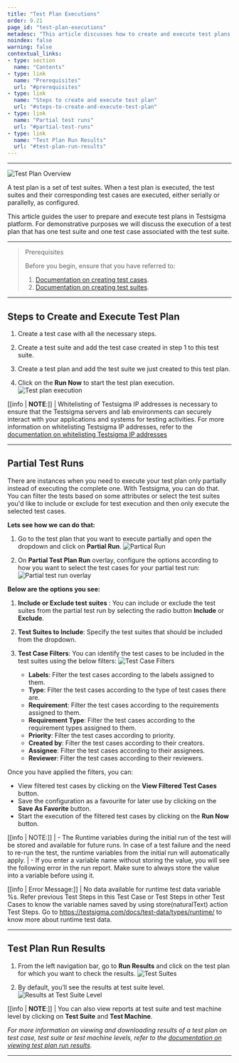 ```yaml
---
title: "Test Plan Executions"
order: 9.21
page_id: "test-plan-executions"
metadesc: "This article discusses how to create and execute test plans in Testsigma platform | Understand normal test runs and partial test runs in the Testsigma"
noindex: false
warning: false
contextual_links:
- type: section
  name: "Contents"
- type: link
  name: "Prerequisites"
  url: "#prerequisites"
- type: link
  name: "Steps to create and execute test plan"
  url: "#steps-to-create-and-execute-test-plan"
- type: link
  name: "Partial test runs"
  url: "#partial-test-runs"
- type: link
  name: "Test Plan Run Results"
  url: "#test-plan-run-results"
---
```


---

![Test Plan Overview](https://docs.testsigma.com/images/test-plan-executions/test-plan-overview.jpeg)

A test plan is a set of test suites. When a test plan is executed, the test suites and their corresponding test cases are executed, either serially or parallelly, as configured.


This article guides the user to prepare and execute test plans in Testsigma platform. For demonstrative purposes we will discuss the execution of a test plan that has one test suite and one test case associated with the test suite.


---


> <p id="prerequisites">Prerequisites</p>
>
> Before you begin, ensure that you have referred to:
> 1. [Documentation on creating test cases](https://testsigma.com/docs/test-cases/manage/add-edit-delete/#create-test-case).
> 2. [Documentation on creating test suites](https://testsigma.com/docs/test-management/test-suites/overview/#create-test-suite).


---

## **Steps to Create and Execute Test Plan**

1. Create a test case with all the necessary steps. 
 
2. Create a test suite and add the test case created in step 1 to this test suite.

3. Create a test plan and add the test suite we just created to this test plan.

4. Click on the **Run Now** to start the test plan execution.
![Test plan execution](https://s3.amazonaws.com/static-docs.testsigma.com/new_images/projects/run/Test_plan_execution_1.png)

[[info | **NOTE**:]]
| Whitelisting of Testsigma IP addresses is necessary to ensure that the Testsigma servers and lab environments can securely interact with your applications and systems for testing activities. For more information on whitelisting Testsigma IP addresses, refer to the [documentation on whitelisting Testsigma IP addresses](https://testsigma.com/docs/runs/test-locally-hosted-applications/#whitelisting-testsigma-ip-addresses)

---

## **Partial Test Runs**

There are instances when you need to execute your test plan only partially instead of executing the complete one. With Testsigma, you can do that. You can filter the tests based on some attributes or select the test suites you'd like to include or exclude for test execution and then only execute the selected test cases. 

**Lets see how we can do that:**

1. Go to the test plan that you want to execute partially and open the dropdown and click on **Partial Run**. 
![Partical Run](https://s3.amazonaws.com/static-docs.testsigma.com/new_images/projects/run/Test_plan_execution_2.png)


1. On **Partial  Test Plan Run** overlay, configure the options according to how you want to select the test cases for your partial test run:
![Partial test run overlay](https://s3.amazonaws.com/static-docs.testsigma.com/new_images/projects/run/Test_plan_execution_3.png)

**Below are the options you see:**

1. **Include or Exclude test suites** : You can include or exclude the test suites from the partial test run by selecting the radio button **Include** or **Exclude**.
2. **Test Suites to Include**: Specify the test suites that should be included from the dropdown.


3. **Test Case Filters**: You can identify the test cases to be included in the test suites using the below filters:
![Test Case Filters](https://s3.amazonaws.com/static-docs.testsigma.com/new_images/projects/run/Test_plan_execution_4.png)
    - **Labels**: Filter the test cases according to the labels assigned to them.
    - **Type**: Filter the test cases according to the type of test cases there are. 
    - **Requirement**: Filter the test cases according to the requirements assigned to them. 
    - **Requirement Type**: Filter the test cases according to the requirement types assigned to them.
    - **Priority**: Filter the test cases according to priority.
    - **Created by**: Filter the test cases according to their creators.
    - **Assignee**: Filter the test cases according to their assignees.
    - **Reviewer**: Filter the test cases according to their reviewers.

Once you have applied the filters, you can:

- View filtered test cases by clicking on the **View Filtered Test Cases** button.
- Save the configuration as a favourite for later use by clicking on the **Save As Favorite** button.
- Start the execution of the filtered test cases by clicking on the **Run Now** button.


[[info | NOTE:]]
| - The Runtime variables during the initial run of the test will be stored and available for future runs. In case of a test failure and the need to re-run the test, the runtime variables from the initial run will automatically apply.
| - If you enter a variable name without storing the value, you will see the following error in the run report. Make sure to always store the value into a variable before using it.

[[info | Error Message:]]
| No data available for runtime test data variable %s. Refer previous Test Steps in this Test Case or Test Steps in other Test Cases to know the variable names saved by using store(naturalText) action Test Steps. Go to https://testsigma.com/docs/test-data/types/runtime/ to know more about runtime test data.


---


## **Test Plan Run Results**


1. From the left navigation bar, go to **Run Results** and click on the test plan for which you want to check the results.
   ![Test Suites](https://s3.amazonaws.com/static-docs.testsigma.com/new_images/projects/run/Test_plan_execution_result_1.png)

2. By default, you’ll see the results at test suite level. 
   ![Results at Test Suite Level](https://s3.amazonaws.com/static-docs.testsigma.com/new_images/projects/run/Test_plan_execution_result_2.png)

[[info | **NOTE**:]]
| You can also view reports at test suite and test machine level by clicking on **Test Suite** and **Test Machine**. 

*For more information on viewing and downloading results of a test plan on test case, test suite or test machine levels, refer to the [documentation on viewing test plan run results](https://testsigma.com/docs/reports/runs/drill-down-reports/).*

---